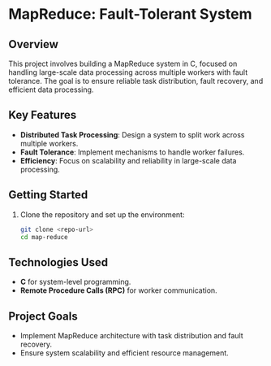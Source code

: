 # MapReduce: Fault-Tolerant System

## Overview
This project involves building a MapReduce system in C, focused on handling large-scale data processing across multiple workers with fault tolerance. The goal is to ensure reliable task distribution, fault recovery, and efficient data processing.

## Key Features
- **Distributed Task Processing**: Design a system to split work across multiple workers.
- **Fault Tolerance**: Implement mechanisms to handle worker failures.
- **Efficiency**: Focus on scalability and reliability in large-scale data processing.

## Getting Started
1. Clone the repository and set up the environment:
    ```bash
    git clone <repo-url>
    cd map-reduce
    ```

## Technologies Used
- **C** for system-level programming.
- **Remote Procedure Calls (RPC)** for worker communication.

## Project Goals
- Implement MapReduce architecture with task distribution and fault recovery.
- Ensure system scalability and efficient resource management.
